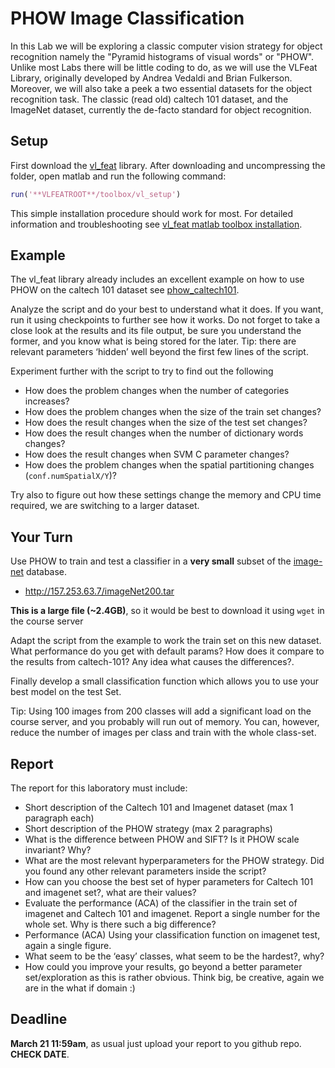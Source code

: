 
# PHOW Image Classification

In this Lab we will be exploring a classic computer vision strategy for object recognition namely the "Pyramid histograms of visual words" or "PHOW". Unlike most Labs there will be little coding to do, as we will use the VLFeat Library, originally developed by Andrea Vedaldi and Brian Fulkerson. Moreover, we will also take a peek a two essential datasets for the object recognition task. The classic (read old) caltech 101 dataset, and the ImageNet dataset, currently the de-facto standard for object recognition.

## Setup

First download the [vl_feat](http://www.vlfeat.org/index.html) library. After downloading and uncompressing the folder, open matlab and run the following command:

```matlab
run('**VLFEATROOT**/toolbox/vl_setup')
```

This simple installation procedure should work for most. For detailed information and troubleshooting see [vl_feat matlab toolbox installation](http://www.vlfeat.org/install-matlab.html).

## Example

The vl_feat library already includes an excellent example on how to use PHOW on the caltech 101 dataset see [phow_caltech101](http://www.vlfeat.org/applications/caltech-101-code.html).

Analyze the script and do your best to understand what it does. If you want, run it using checkpoints to further see how it works. Do not forget to take a close look at the results and its file output, be sure you understand the former, and you know what is being stored for the later. Tip: there are relevant parameters ‘hidden’ well beyond the first few lines of the script.

Experiment further with the script to try to find out the following

- How does the problem changes when the number of categories increases?
- How does the problem changes when the size of the train set changes?
- How does the result changes when the size of the test set changes?
- How does the result changes when the number of dictionary words changes?
- How does the result changes when SVM C parameter changes?
- How does the problem changes when the spatial partitioning changes (``conf.numSpatialX/Y``)?

Try also to figure out how these settings change the memory and CPU time required, we are switching to a larger dataset.

## Your Turn

Use PHOW to train and test a classifier in a **very small** subset of the [image-net](http://www.image-net.org) database.

- http://157.253.63.7/imageNet200.tar

**This is a large file (~2.4GB)**, so it would be best to download it using ``wget`` in the course server

Adapt the script from the example to work the train set on this new dataset. What performance do you get with default params? How does it compare to the results from caltech-101? Any idea what causes the differences?.

Finally develop a small classification function which allows you to use your best model on the test Set.

Tip: Using 100 images from 200 classes will add a significant load on the course server, and you probably will run out of memory. You can, however, reduce the number of images per class and train with the whole class-set.


## Report

The report for this laboratory must include:

- Short description of the Caltech 101 and Imagenet dataset (max 1 paragraph each)
- Short description of the  PHOW strategy (max 2 paragraphs)
- What is the difference between PHOW and SIFT? Is it PHOW scale invariant? Why?
- What are the most relevant hyperparameters for the PHOW strategy. Did you found any other relevant parameters inside the script?
- How can you choose the best set of hyper parameters for Caltech 101 and imagenet set?, what are their values?
- Evaluate the performance (ACA) of the classifier in the train set of imagenet and Caltech 101 and imagenet. Report a single number for the whole set. Why is there such a big difference?
- Performance (ACA) Using your classification function on imagenet test, again a single figure.
- What seem to be the ‘easy’ classes, what seem to be the hardest?, why?
- How could you improve your results, go beyond a better parameter set/exploration as this is rather obvious. Think big, be creative, again we are in the what if domain :)

## Deadline
**March 21 11:59am**, as usual just upload your report to you github repo. **CHECK DATE**.



